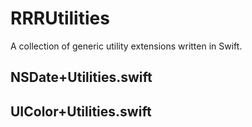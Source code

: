# RRRUtilities

A collection of generic utility extensions written in Swift.

## NSDate+Utilities.swift

## UIColor+Utilities.swift

